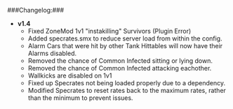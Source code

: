 ###Changelog:###

* **v1.4**
  * Fixed ZoneMod 1v1 "instakilling" Survivors (Plugin Error)
  * Added specrates.smx to reduce server load from within the config.
  * Alarm Cars that were hit by other Tank Hittables will now have their Alarms disabled.
  * Removed the chance of Common Infected sitting or lying down.
  * Removed the chance of Common Infected attacking eachother.
  * Wallkicks are disabled on 1v1
  * Fixed up Specrates not being loaded properly due to a dependency.
  * Modified Specrates to reset rates back to the maximum rates, rather than the minimum to prevent issues.